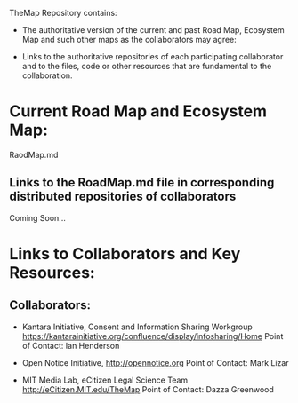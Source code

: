 TheMap Repository contains:

* The authoritative version of the current and past Road Map, Ecosystem Map and such other maps as the collaborators may agree:

* Links to the authoritative repositories of each participating collaborator and to the files, code or other resources that are fundamental to the collaboration.

# Current Road Map and Ecosystem Map:

RaodMap.md

## Links to the RoadMap.md file in corresponding distributed repositories of collaborators

Coming Soon...

# Links to Collaborators and Key Resources:

## Collaborators:

* Kantara Initiative, Consent and Information Sharing Workgroup
https://kantarainitiative.org/confluence/display/infosharing/Home
Point of Contact: Ian Henderson 

* Open Notice Initiative, 
http://opennotice.org
Point of Contact: Mark Lizar

* MIT Media Lab, eCitizen Legal Science Team
http://eCitizen.MIT.edu/TheMap
Point of Contact: Dazza Greenwood
